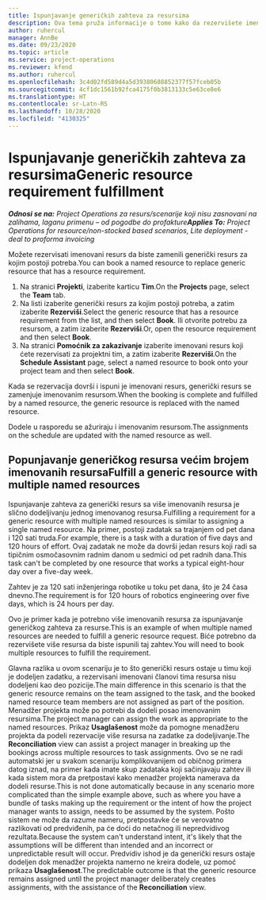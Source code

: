 ```yaml
---
title: Ispunjavanje generičkih zahteva za resursima
description: Ova tema pruža informacije o tome kako da rezervišete imenovane resurse u skladu sa potrebama za generičkim resursima.
author: ruhercul
manager: AnnBe
ms.date: 09/23/2020
ms.topic: article
ms.service: project-operations
ms.reviewer: kfend
ms.author: ruhercul
ms.openlocfilehash: 3c4d02fd589d4a5d39380688852377f57fceb05b
ms.sourcegitcommit: 4cf1dc1561b92fca4175f0b3813133c5e63ce8e6
ms.translationtype: HT
ms.contentlocale: sr-Latn-RS
ms.lasthandoff: 10/28/2020
ms.locfileid: "4130325"
---
```

# <a name="generic-resource-requirement-fulfillment"></a><span data-ttu-id="aea36-103">Ispunjavanje generičkih zahteva za resursima</span><span class="sxs-lookup"><span data-stu-id="aea36-103">Generic resource requirement fulfillment</span></span>

<span data-ttu-id="aea36-104">_**Odnosi se na:** Project Operations za resurs/scenarije koji nisu zasnovani na zalihama, laganu primenu – od pogodbe do profakture_</span><span class="sxs-lookup"><span data-stu-id="aea36-104">_**Applies To:** Project Operations for resource/non-stocked based scenarios, Lite deployment - deal to proforma invoicing_</span></span>

<span data-ttu-id="aea36-105">Možete rezervisati imenovani resurs da biste zamenili generički resurs za kojim postoji potreba.</span><span class="sxs-lookup"><span data-stu-id="aea36-105">You can book a named resource to replace generic resource that has a resource requirement.</span></span>

1. <span data-ttu-id="aea36-106">Na stranici **Projekti**, izaberite karticu **Tim**.</span><span class="sxs-lookup"><span data-stu-id="aea36-106">On the **Projects** page, select the **Team** tab.</span></span>
2. <span data-ttu-id="aea36-107">Na listi izaberite generički resurs za kojim postoji potreba, a zatim izaberite **Rezerviši**.</span><span class="sxs-lookup"><span data-stu-id="aea36-107">Select the generic resource that has a resource requirement from the list, and then select **Book**.</span></span> <span data-ttu-id="aea36-108">Ili otvorite potrebu za resursom, a zatim izaberite **Rezerviši**.</span><span class="sxs-lookup"><span data-stu-id="aea36-108">Or, open the resource requirement and then select **Book**.</span></span>
3. <span data-ttu-id="aea36-109">Na stranici **Pomoćnik za zakazivanje** izaberite imenovani resurs koji ćete rezervisati za projektni tim, a zatim izaberite **Rezerviši**.</span><span class="sxs-lookup"><span data-stu-id="aea36-109">On the **Schedule Assistant** page, select a named resource to book onto your project team and then select **Book**.</span></span>

<span data-ttu-id="aea36-110">Kada se rezervacija dovrši i ispuni je imenovani resurs, generički resurs se zamenjuje imenovanim resursom.</span><span class="sxs-lookup"><span data-stu-id="aea36-110">When the booking is complete and fulfilled by a named resource, the generic resource is replaced with the named resource.</span></span>

<span data-ttu-id="aea36-111">Dodele u rasporedu se ažuriraju i imenovanim resursom.</span><span class="sxs-lookup"><span data-stu-id="aea36-111">The assignments on the schedule are updated with the named resource as well.</span></span>

## <a name="fulfill-a-generic-resource-with-multiple-named-resources"></a><span data-ttu-id="aea36-112">Popunjavanje generičkog resursa većim brojem imenovanih resursa</span><span class="sxs-lookup"><span data-stu-id="aea36-112">Fulfill a generic resource with multiple named resources</span></span>
<span data-ttu-id="aea36-113">Ispunjavanje zahteva za generički resurs sa više imenovanih resursa je slično dodeljivanju jednog imenovanog resursa.</span><span class="sxs-lookup"><span data-stu-id="aea36-113">Fulfilling a requirement for a generic resource with multiple named resources is similar to assigning a single named resource.</span></span> <span data-ttu-id="aea36-114">Na primer, postoji zadatak sa trajanjem od pet dana i 120 sati truda.</span><span class="sxs-lookup"><span data-stu-id="aea36-114">For example, there is a task with a duration of five days and 120 hours of effort.</span></span> <span data-ttu-id="aea36-115">Ovaj zadatak ne može da dovrši jedan resurs koji radi sa tipičnim osmočasovnim radnim danom u sedmici od pet radnih dana.</span><span class="sxs-lookup"><span data-stu-id="aea36-115">This task can't be completed by one resource that works a typical eight-hour day over a five-day week.</span></span> 

<span data-ttu-id="aea36-116">Zahtev je za 120 sati inženjeringa robotike u toku pet dana, što je 24 časa dnevno.</span><span class="sxs-lookup"><span data-stu-id="aea36-116">The requirement is for 120 hours of robotics engineering over five days, which is 24 hours per day.</span></span>

<span data-ttu-id="aea36-117">Ovo je primer kada je potrebno više imenovanih resursa za ispunjavanje generičkog zahteva za resurse.</span><span class="sxs-lookup"><span data-stu-id="aea36-117">This is an example of when multiple named resources are needed to fulfill a generic resource request.</span></span> <span data-ttu-id="aea36-118">Biće potrebno da rezervišete više resursa da biste ispunili taj zahtev.</span><span class="sxs-lookup"><span data-stu-id="aea36-118">You will need to book multiple resources to fulfill the requirement.</span></span>

<span data-ttu-id="aea36-119">Glavna razlika u ovom scenariju je to što generički resurs ostaje u timu koji je dodeljen zadatku, a rezervisani imenovani članovi tima resursa nisu dodeljeni kao deo pozicije.</span><span class="sxs-lookup"><span data-stu-id="aea36-119">The main difference in this scenario is that the generic resource remains on the team assigned to the task, and the booked named resource team members are not assigned as part of the position.</span></span> <span data-ttu-id="aea36-120">Menadžer projekta može po potrebi da dodeli posao imenovanim resursima.</span><span class="sxs-lookup"><span data-stu-id="aea36-120">The project manager can assign the work as appropriate to the named resources.</span></span> <span data-ttu-id="aea36-121">Prikaz **Usaglašenost** može da pomogne menadžeru projekta da podeli rezervacije više resursa na zadatke za dodeljivanje.</span><span class="sxs-lookup"><span data-stu-id="aea36-121">The **Reconciliation** view can assist a project manager in breaking up the bookings across multiple resources to task assignments.</span></span> <span data-ttu-id="aea36-122">Ovo se ne radi automatski jer u svakom scenariju komplikovanijem od običnog primera datog iznad, na primer kada imate skup zadataka koji sačinjavaju zahtev ili kada sistem mora da pretpostavi kako menadžer projekta namerava da dodeli resurse.</span><span class="sxs-lookup"><span data-stu-id="aea36-122">This is not done automatically because in any scenario more complicated than the simple example above, such as where you have a bundle of tasks making up the requirement or the intent of how the project manager wants to assign, needs to be assumed by the system.</span></span> <span data-ttu-id="aea36-123">Pošto sistem ne može da razume nameru, pretpostavke će se verovatno razlikovati od predviđenih, pa će doći do netačnog ili nepredvidivog rezultata.</span><span class="sxs-lookup"><span data-stu-id="aea36-123">Because the system can't understand intent, it's likely that the assumptions will be different than intended and an incorrect or unpredictable result will occur.</span></span> <span data-ttu-id="aea36-124">Predvidiv ishod je da generički resurs ostaje dodeljen dok menadžer projekta namerno ne kreira dodele, uz pomoć prikaza **Usaglašenost**.</span><span class="sxs-lookup"><span data-stu-id="aea36-124">The predictable outcome is that the generic resource remains assigned until the project manager deliberately creates assignments, with the assistance of the **Reconciliation** view.</span></span>



